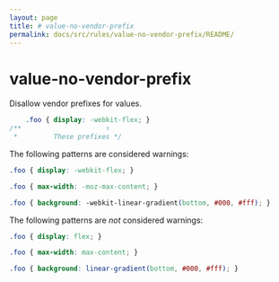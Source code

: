 ```yaml
---
layout: page
title: # value-no-vendor-prefix
permalink: docs/src/rules/value-no-vendor-prefix/README/
---
```


# value-no-vendor-prefix

Disallow vendor prefixes for values.

```css
    .foo { display: -webkit-flex; }
/**                     ↑
 *         These prefixes */
```

The following patterns are considered warnings:

```css
.foo { display: -webkit-flex; }
```

```css
.foo { max-width: -moz-max-content; }
```

```css
.foo { background: -webkit-linear-gradient(bottom, #000, #fff); }
```

The following patterns are *not* considered warnings:

```css
.foo { display: flex; }
```

```css
.foo { max-width: max-content; }
```

```css
.foo { background: linear-gradient(bottom, #000, #fff); }
```
